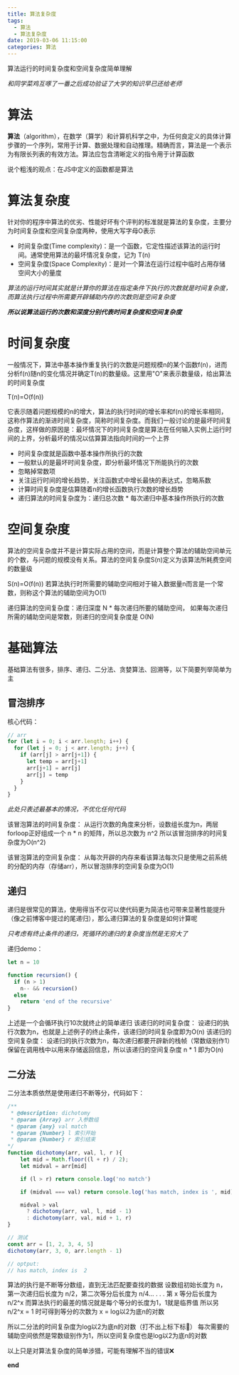 ```yaml
---
title: 算法复杂度
tags:
  - 算法
  - 算法复杂度
date: 2019-03-06 11:15:00
categories: 算法
---
```

算法运行的时间复杂度和空间复杂度简单理解
<!-- more -->
*和同学菜鸡互啄了一番之后成功验证了大学的知识早已还给老师*

# 算法
**算法**（algorithm），在数学（算学）和计算机科学之中，为任何良定义的具体计算步骤的一个序列，常用于计算、数据处理和自动推理。精确而言，算法是一个表示为有限长列表的有效方法。算法应包含清晰定义的指令用于计算函数

说个粗浅的观点：在JS中定义的函数都是算法

# 算法复杂度
针对你的程序中算法的优劣、性能好坏有个评判的标准就是算法的复杂度，主要分为时间复杂度和空间复杂度两种，使用大写字母O表示

- 时间复杂度(Time complexity)：是一个函数，它定性描述该算法的运行时间。通常使用算法的最坏情况复杂度，记为 T(n)
- 空间复杂度(Space Complexity)：是对一个算法在运行过程中临时占用存储空间大小的量度

*算法的运行时间其实就是计算你的算法在指定条件下执行的次数就是时间复杂度，而算法执行过程中所需要开辟辅助内存的次数则是空间复杂度*

***所以说算法运行的次数和深度分别代表时间复杂度和空间复杂度***

# 时间复杂度
一般情况下，算法中基本操作重复执行的次数是问题规模n的某个函数f(n)，进而分析f(n)随n的变化情况并确定T(n)的数量级。这里用"O"来表示数量级，给出算法的时间复杂度

T(n)=O(f(n))

它表示随着问题规模的n的增大，算法的执行时间的增长率和f(n)的增长率相同，这称作算法的渐进时间复杂度，简称时间复杂度。而我们一般讨论的是最坏时间复杂度，这样做的原因是：最坏情况下的时间复杂度是算法在任何输入实例上运行时间的上界，分析最坏的情况以估算算法指向时间的一个上界
- 时间复杂度就是函数中基本操作所执行的次数
- 一般默认的是最坏时间复杂度，即分析最坏情况下所能执行的次数
- 忽略掉常数项
- 关注运行时间的增长趋势，关注函数式中增长最快的表达式，忽略系数
- 计算时间复杂度是估算随着n的增长函数执行次数的增长趋势
- 递归算法的时间复杂度为：递归总次数 * 每次递归中基本操作所执行的次数

# 空间复杂度
算法的空间复杂度并不是计算实际占用的空间，而是计算整个算法的辅助空间单元的个数，与问题的规模没有关系。算法的空间复杂度S(n)定义为该算法所耗费空间的数量级

S(n)=O(f(n)) 若算法执行时所需要的辅助空间相对于输入数据量n而言是一个常数，则称这个算法的辅助空间为O(1)

递归算法的空间复杂度：递归深度 N * 每次递归所要的辅助空间， 如果每次递归所需的辅助空间是常数，则递归的空间复杂度是 O(N)

# 基础算法
基础算法有很多，排序、递归、二分法、贪婪算法、回溯等，以下简要列举简单为主

## 冒泡排序
核心代码：
```js
// arr
for (let i = 0; i < arr.length; i++) {
  for (let j = 0; j < arr.length; j++) {
    if (arr[j] > arr[j+1]) {
      let temp = arr[j+1]
      arr[j+1] = arr[j]
      arr[j] = temp
    }
  }
}
```
*此处只表述最基本的情况，不优化任何代码*

该冒泡算法的时间复杂度：
从运行次数的角度来分析，设数组长度为n，两层forloop正好组成一个 n * n 的矩阵，所以总次数为 n^2
所以该冒泡排序的时间复杂度为O(n^2)

该冒泡算法的空间复杂度：
从每次开辟的内存来看该算法每次只是使用之前系统的分配的内存（存储arr），所以冒泡排序的空间复杂度为O(1)

## 递归
递归是很常见的算法，使用得当不仅可以使代码更为简洁也可带来显著性能提升（像之前博客中提过的尾递归），那么递归算法的复杂度是如何计算呢

*只考虑有终止条件的递归，死循环的递归的复杂度当然是无穷大了*

递归demo：
```js
let n = 10

function recursion() {
  if (n > 1)
    n-- && recursion()
  else
    return 'end of the recursive'
}
```
上述是一个会循环执行10次就终止的简单递归
该递归的时间复杂度：
设递归的执行次数为n，也就是上述例子的终止条件，该递归的时间复杂度即为O(n)
该递归的空间复杂度：
设递归的执行次数为n，每次递归都要开辟新的栈帧（常数级别作1）保留在调用栈中以用来存储返回信息，所以该递归的空间复杂度 n * 1 即为O(n)

## 二分法
二分法本质依然是使用递归不断等分，代码如下：

```js
/**
 * @description: dichotomy
 * @param {Array} arr 入参数组
 * @param {any} val match
 * @param {Number} l 索引开始
 * @param {Number} r 索引结束
*/
function dichotomy(arr, val, l, r ){
    let mid = Math.floor((l + r) / 2);
    let midval = arr[mid]

    if (l > r) return console.log('no match')

    if (midval === val) return console.log('has match, index is ', mid)

    midval > val
      ? dichotomy(arr, val, l, mid - 1)
      : dichotomy(arr, val, mid + 1, r)
}

// 测试
const arr = [1, 2, 3, 4, 5]
dichotomy(arr, 3, 0, arr.length - 1)

// optput:
// has match, index is  2
```
算法的执行是不断等分数组，直到无法匹配要查找的数据
设数组初始长度为 n，第一次递归后长度为 n/2，第二次等分后长度为 n/4...
.
.
.
第 x 等分后长度为 n/2^x
而算法执行的最差的情况就是每个等分的长度为1，1就是临界值
所以另 n/2^x = 1 时可得到等分的次数为 x = log以2为底n的对数

所以二分法的时间复杂度为log以2为底n的对数（打不出上标下标🤕）
每次需要的辅助空间依然是常数级别作为1，所以空间复杂度也是log以2为底n的对数


以上只是对算法复杂度的简单涉猎，可能有理解不当的错误❌


**end**